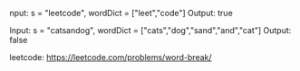 nput: s = "leetcode", wordDict = ["leet","code"]
Output: true

Input: s = "catsandog", wordDict = ["cats","dog","sand","and","cat"]
Output: false

leetcode: https://leetcode.com/problems/word-break/
